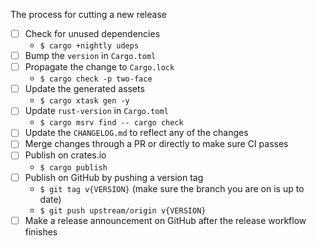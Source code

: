 The process for cutting a new release

- [ ] Check for unused dependencies
  - `$ cargo +nightly udeps`
- [ ] Bump the `version` in `Cargo.toml`
- [ ] Propagate the change to `Cargo.lock`
  - `$ cargo check -p two-face`
- [ ] Update the generated assets
  - `$ cargo xtask gen -y`
- [ ] Update `rust-version` in `Cargo.toml`
  - `$ cargo msrv find -- cargo check`
- [ ] Update the `CHANGELOG.md` to reflect any of the changes
- [ ] Merge changes through a PR or directly to make sure CI passes
- [ ] Publish on crates.io
  - `$ cargo publish`
- [ ] Publish on GitHub by pushing a version tag
  - `$ git tag v{VERSION}` (make sure the branch you are on is up to date)
  - `$ git push upstream/origin v{VERSION}`
- [ ] Make a release announcement on GitHub after the release workflow finishes
